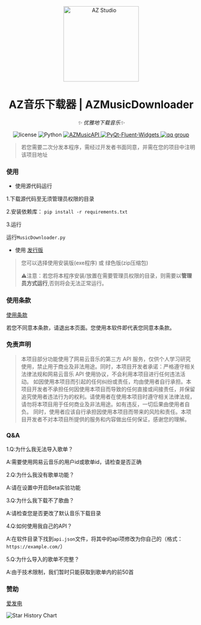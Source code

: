 <div align="center">

  <a href="https://azstudio.net.cn/">
    <img src="https://s11.ax1x.com/2024/02/05/pFlXDts.png" width="200" height="200" alt="AZ Studio">
  </a>

# AZ音乐下载器 | AZMusicDownloader

_✨ 优雅地下载音乐✨_

<p align="center">
  <img src="https://img.shields.io/badge/license-Apache_2.0-orange" alt="license">
  <img src="https://img.shields.io/badge/Python-3.8%2B-blue?logo=python" alt="Python">
  <a href="https://pypi.org/project/AZMusicAPI/">
    <img src="https://img.shields.io/badge/AZMusicAPI-1.4.3-green" alt="AZMusicAPI">
  </a>
  <a href="https://github.com/zhiyiYo/PyQt-Fluent-Widgets/">
    <img src="https://img.shields.io/badge/PyQt_Fluent_Widgets-1.1.9-red" alt="PyQt-Fluent-Widgets">
  </a>
  <a href="https://qm.qq.com/cgi-bin/qm/qr?k=dC63QHGh-kNApdDtxISAg3Adpg84gWCd&jump_from=webapi&authKey=xuvI2AhU2s5dLFtxjHjbg8Hu2y9NKDy3lFpjaYscDWtxeSDIXVUYWw0QN/+hgAUI">
    <img src="https://img.shields.io/badge/AZ_Studio%E4%BA%A4%E6%B5%81%E7%BE%A4-808738069-yellow" alt="qq group">
  </a>
</p>

</div>

> 若您需要二次分发本程序，需经过开发者书面同意，并需在您的项目中注明该项目地址


### 使用
- 使用源代码运行

1.下载源代码至无须管理员权限的目录

2.安装依赖库：
```pip install -r requirements.txt```

3.运行

运行```MusicDownloader.py```

- 使用 [发行版](https://github.com/AZ-Studio-2023/AZMusicDownloader/releases)
  
> 您可以选择使用安装版(exe程序) 或 绿色版(zip压缩包)
> 
> ⚠️注意：若您将本程序安装/放置在需要管理员权限的目录，则需要以**管理员方式运行**,否则将会无法正常运行。



### 使用条款

[使用条款](https://github.com/AZ-Studio-2023/AZMusicDownloader/blob/main/rule.html)

若您不同意本条款，请退出本页面。您使用本软件即代表您同意本条款。

### 免责声明

>本项目部分功能使用了网易云音乐的第三方 API 服务，仅供个人学习研究使用，禁止用于商业及非法用途。同时，本项目开发者承诺：严格遵守相关法律法规和网易云音乐 API 使用协议，不会利用本项目进行任何违法活动。 如因使用本项目而引起的任何纠纷或责任，均由使用者自行承担。本项目开发者不承担任何因使用本项目而导致的任何直接或间接责任，并保留追究使用者违法行为的权利。请使用者在使用本项目时遵守相关法律法规，请勿将本项目用于任何商业及非法用途。如有违反，一切后果由使用者自负。 同时，使用者应该自行承担因使用本项目而带来的风险和责任。本项目开发者不对本项目所提供的服务和内容做出任何保证，感谢您的理解。

### Q&A

1.Q:为什么我无法导入歌单？

  A:需要使用网易云音乐的用户id或歌单id，请检查是否正确

2.Q:为什么我没有歌单功能？

  A:请在设置中开启Beta实验功能

3.Q:为什么我下载不了歌曲？

  A:请检查您是否更改了默认音乐下载目录

4.Q:如何使用我自己的API？

  A:在软件目录下找到```api.json```文件，将其中的api项修改为你自己的（格式：``` https://example.com/ ```）

5.Q:为什么导入的歌单不完整？

  A:由于技术限制，我们暂时只能获取到歌单内的前50首

### 赞助

<a href="https://afdian.net/a/chen_mo">爱发电</a>

![Star History Chart](https://api.star-history.com/svg?repos=AZ-Studio-2023/AZMusicDownloader&type=Date)